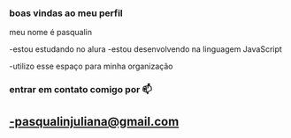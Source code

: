 ### boas vindas ao meu perfil

meu nome é pasqualin

-estou estudando no alura
-estou desenvolvendo na linguagem JavaScript

-utilizo esse espaço para minha organização
  
  ### entrar em contato comigo por 📫
  -pasqualinjuliana@gmail.com
  -

<!---
PasqualinJuliana/PasqualinJuliana is a ✨ special ✨ repository because its `README.md` (this file) appears on your GitHub profile.
You can click the Preview link to take a look at your changes.
--->
